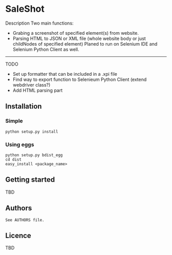 SaleShot
====================

Description
Two main functions:
- Grabing a screenshot of specified element(s) from website.
- Parsing HTML to JSON or XML file (whole website body or just childNodes of specified element)
Planed to run on Selenium IDE and Selenium Python Client as well.

-----------

TODO
- Set up formatter that can be included in a .xpi file
- Find way to export function to Selenieum Python Client (extend webdriver class?)
- Add HTML parsing part

Installation
------------

### Simple

    python setup.py install

### Using eggs

    python setup.py bdist_egg
    cd dist
    easy_install <package_name>

Getting started
---------------

TBD

Authors
-------

    See AUTHORS file.

Licence
-------

TBD
